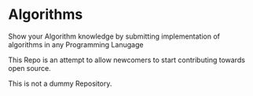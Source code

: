 # Algorithms
Show your Algorithm knowledge by submitting implementation of algorithms in any Programming Lanugage

This Repo is an attempt to allow newcomers to start contributing towards open source.

This is not a dummy Repository.
